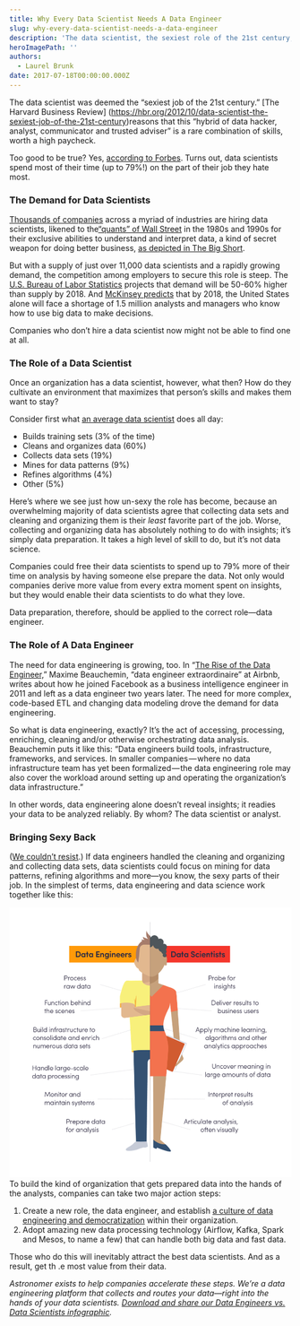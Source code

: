 ```yaml
---
title: Why Every Data Scientist Needs A Data Engineer
slug: why-every-data-scientist-needs-a-data-engineer
description: 'The data scientist, the sexiest role of the 21st century, isn''t actually very sexy. But it could be. '
heroImagePath: ''
authors:
  - Laurel Brunk
date: 2017-07-18T00:00:00.000Z
---
```


The data scientist was deemed the “sexiest job of the 21st century.” [The Harvard Business Review] (https://hbr.org/2012/10/data-scientist-the-sexiest-job-of-the-21st-century)reasons that this “hybrid of data hacker, analyst, communicator and trusted adviser” is a rare combination of skills, worth a high paycheck.

Too good to be true? Yes, [according to Forbes](https://www.forbes.com/sites/gilpress/2016/03/23/data-preparation-most-time-consuming-least-enjoyable-data-science-task-survey-says/#2fe31d416f63). Turns out, data scientists spend most of their time (up to 79%!) on the part of their job they hate most.

### The Demand for Data Scientists

[Thousands of companies](https://www.datasciencecentral.com/profiles/blogs/6000-companies-hiring-data-scientists) across a myriad of industries are hiring data scientists, likened to the[“quants” of Wall Street](https://hbr.org/2012/10/data-scientist-the-sexiest-job-of-the-21st-century) in the 1980s and 1990s for their exclusive abilities to understand and interpret data, a kind of secret weapon for doing better business, [as depicted in The Big Short](https://www.youtube.com/watch?v=FoYC_8cutb0).&nbsp;

But with a supply of just over 11,000 data scientists and a rapidly growing demand, the competition among employers to secure this role is steep.&nbsp;The [U.S. Bureau of Labor Statistics](https://hired.com/blog/candidates/landing-data-science-job/) projects that demand will be 50-60% higher than supply by 2018. And&nbsp;[McKinsey predicts](https://www.mckinsey.com/business-functions/digital-mckinsey/our-insights/big-data-the-next-frontier-for-innovation) that by 2018, the United States alone will face a shortage of 1.5 million analysts and managers who know how to use big data to make decisions.&nbsp;

Companies who don’t hire a data scientist now might not be able to find one at all.

### The Role of a Data Scientist

Once an organization has a data scientist, however, what then? How do they cultivate an environment that maximizes that person’s skills and makes them want to stay?

Consider first what [an average data scientist](https://www.forbes.com/sites/gilpress/2016/03/23/data-preparation-most-time-consuming-least-enjoyable-data-science-task-survey-says/#2fe31d416f63) does all day:

- Builds training sets (3% of the time)
- Cleans and organizes data (60%)
- Collects data sets (19%)
- Mines for data patterns (9%)
- Refines algorithms (4%)
- Other (5%)

Here’s where we see just how un-sexy the role has become, because an overwhelming majority of data scientists agree that collecting data sets and cleaning and organizing them is their _least_ favorite part of the job. Worse, collecting and organizing data has absolutely nothing to do with insights; it’s simply data preparation. It takes a high level of skill to do, but it’s not data science.

Companies could free their data scientists to spend up to 79% more of their time on analysis by having someone else prepare the data. Not only would companies derive more value from every extra moment spent on insights, but they would enable their data scientists to do what they love.

Data preparation, therefore, should be applied to the correct role—data engineer.

### The Role of A Data Engineer

The need for data engineering is growing, too. In “[The Rise of the Data Engineer,](https://medium.freecodecamp.org/the-rise-of-the-data-engineer-91be18f1e603)” Maxime Beauchemin, “data engineer extraordinaire” at Airbnb, writes about how he joined Facebook as a business intelligence engineer in 2011 and left as a data engineer two years later. The need for more complex, code-based ETL and changing data modeling drove the demand for data engineering.

So what is data engineering, exactly? It’s the act of accessing, processing, enriching, cleaning and/or otherwise orchestrating data analysis. Beauchemin puts it like this: “Data engineers build tools, infrastructure, frameworks, and services. In smaller companies — where no data infrastructure team has yet been formalized — the data engineering role may also cover the workload around setting up and operating the organization’s data infrastructure.”

In other words, data engineering alone doesn’t reveal insights; it readies your data to be analyzed reliably. By whom? The data scientist or analyst.

### Bringing Sexy Back

([We couldn’t resist](https://www.youtube.com/watch?v=3gOHvDP_vCs).) If data engineers handled the cleaning and organizing and collecting data sets, data scientists could focus on mining for data patterns, refining algorithms and more—you know, the sexy parts of their job. In the simplest of terms, data engineering and data science work together like this:

![Picture1-5.png](../assets/Picture1-5.png)To build the kind of organization that gets prepared data into the hands of the analysts, companies can take two major action steps:

1. Create a new role, the data engineer, and establish [a culture of data engineering and democratization](https://medium.com/airbnb-engineering/democratizing-data-at-airbnb-852d76c51770) within their organization. 
2. Adopt amazing new data processing technology (Airflow, Kafka, Spark and Mesos, to name a few) that can handle both big data and fast data.

Those who do this will inevitably attract the best data scientists. And as a result, get th .e most value from their data.

*Astronomer exists to help companies accelerate these steps. We’re a data engineering platform that collects and routes your data—right into the hands of your data scientists. [Download and share our Data Engineers vs. Data Scientists infographic](http://resources.astronomer.io/infographics-and-visuals/why-every-data-scientist-needs-a-data-engineer).*

